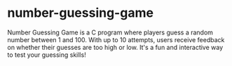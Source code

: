 # number-guessing-game
Number Guessing Game is a C program where players guess a random number between 1 and 100. With up to 10 attempts, users receive feedback on whether their guesses are too high or low. It's a fun and interactive way to test your guessing skills!
